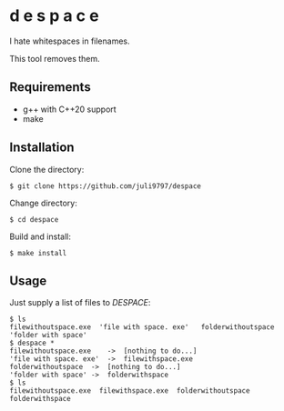 # d e s p a c e

I hate whitespaces in filenames.

This tool removes them.

## Requirements

* g++ with C++20 support
* make

## Installation

Clone the directory:

```
$ git clone https://github.com/juli9797/despace
```

Change directory:

```
$ cd despace
```

Build and install:

```
$ make install
```

## Usage

Just supply a list of files to *DESPACE*:

```console
$ ls
filewithoutspace.exe  'file with space. exe'   folderwithoutspace  'folder with space'
$ despace *
filewithoutspace.exe	->	[nothing to do...]
'file with space. exe'	->	filewithspace.exe
folderwithoutspace	->	[nothing to do...]
'folder with space'	->	folderwithspace
$ ls
filewithoutspace.exe  filewithspace.exe  folderwithoutspace  folderwithspace
```
